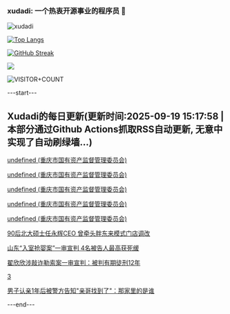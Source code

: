 ### xudadi: 一个热衷开源事业的程序员 👋

![xudadi](https://github-readme-stats-git-masterorgs-github-readme-stats-team.vercel.app/api?username=xudadi)

[![Top Langs](https://github-readme-stats.vercel.app/api/top-langs/?username=xudadi)](https://github.com/anuraghazra/github-readme-stats)

[![GitHub Streak](https://streak-stats.demolab.com?user=xudadi&locale=zh_Hans)](https://git.io/streak-stats)

![](https://raw.githubusercontent.com/xudadi/xudadi/main/assets/github-contribution-grid-snake.svg)

![VISITOR+COUNT](https://komarev.com/ghpvc/?username=xudadi&label=VISITOR+COUNT)


---start---

## Xudadi的每日更新(更新时间:2025-09-19 15:17:58 | 本部分通过Github Actions抓取RSS自动更新, 无意中实现了自动刷绿墙...)

[undefined (重庆市国有资产监督管理委员会)](https://dadilab.github.io/feeds/all.xml)

[undefined (重庆市国有资产监督管理委员会)](https://dadilab.github.io/feeds/all.xml)

[undefined (重庆市国有资产监督管理委员会)](https://dadilab.github.io/feeds/all.xml)

[undefined (重庆市国有资产监督管理委员会)](https://dadilab.github.io/feeds/all.xml)

[undefined (重庆市国有资产监督管理委员会)](https://dadilab.github.io/feeds/all.xml)

[90后北大硕士任永辉CEO 曾牵头胖东来模式门店调改](https://m.163.com/news/article/K9QC1UPT0514R9P4.html)

[山东“入室抢婴案”一审宣判 4名被告人最高获死缓](https://m.163.com/news/article/K9QHISJP0514R9OJ.html)

[翟欣欣涉敲诈勒索案一审宣判：被判有期徒刑12年](https://m.163.com/news/article/K9QHAQJ80534A4SC.html)

[3](https://m.163.com/touch/news/sub/domestic)

[男子认亲1年后被警方告知"亲哥找到了"：那家里的是谁](https://m.163.com/news/article/K9QGLDL200019B3E.html)

---end---
